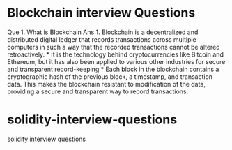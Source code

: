 # Blockchain interview Questions

Que 1. What is Blockchain
Ans 1. Blockchain is a decentralized and distributed digital ledger that records transactions across multiple computers in such a way that the recorded transactions cannot be altered retroactively.
      * It is the technology behind cryptocurrencies like Bitcoin and Ethereum, but it has also been applied to various other industries for secure and transparent record-keeping
      * Each block in the blockchain contains a cryptographic hash of the previous block, a timestamp, and transaction data. This makes the blockchain resistant to modification of the data, providing a secure and 
        transparent way to record transactions.

        
# solidity-interview-questions
solidity interview questions
